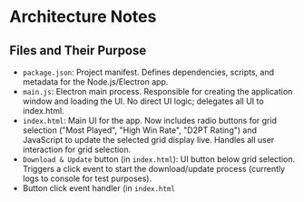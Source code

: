 # Architecture Notes

## Files and Their Purpose

- `package.json`: Project manifest. Defines dependencies, scripts, and metadata for the Node.js/Electron app.
- `main.js`: Electron main process. Responsible for creating the application window and loading the UI. No direct UI logic; delegates all UI to index.html.
- `index.html`: Main UI for the app. Now includes radio buttons for grid selection ("Most Played", "High Win Rate", "D2PT Rating") and JavaScript to update the selected grid display live. Handles all user interaction for grid selection.
- `Download & Update` button (in `index.html`): UI button below grid selection. Triggers a click event to start the download/update process (currently logs to console for test purposes).
- Button click event handler (in `index.html` <script>): Handles the button click and logs a message to the console. Will later be extended to trigger the actual download/update logic.
- `status-area` (in `index.html`): UI area below the Download & Update button. Displays notifications and operation results to the user. Updated via JavaScript using the `showStatus` function.
- `showStatus` function (in `index.html` <script>): Handles displaying messages in the status area, including color and auto-clear logic. Used for user feedback on operations.
- `steamid-config-section` (in `index.html`): UI section below the status area. Displays the user's SteamID and Dota 2 config folder path. Initially uses test values, to be replaced by real detection logic in later steps.
- `steamid-value` and `config-path-value` (in `index.html`): `<span>` elements within the new section that show the SteamID and config path. Their content is set via JavaScript.
- Test value assignment (in `index.html` <script>): JavaScript code that sets the content of the above spans to test values for Step 5. This will later be replaced with actual detection logic.
- `Select Config Folder` button (in `index.html`): UI button below the config path display. Allows the user to manually select the Dota 2 config folder if automatic detection is incorrect or fails.
- Button click event handler (in `index.html` <script>): Uses Electron's `ipcRenderer` to invoke the 'select-config-folder' IPC channel, requesting the main process to open a folder selection dialog. Updates the config path display and shows a status message when a folder is selected.
- `ipcMain.handle('select-config-folder', ...)` (in `main.js`): Handles the IPC request from the renderer. Opens a native folder selection dialog using Electron's `dialog` module and returns the selected folder path to the renderer process.
- `scheduling-section` (in `index.html`): UI section for scheduling weekly updates. Includes a day-of-week dropdown, time picker, "Schedule Weekly Update" button, "Remove/Modify Schedule" button, and a display for the current schedule status. Handles user input for scheduling and removal of weekly update tasks.
- Scheduling logic (in `index.html` <script>): JavaScript code that listens for scheduling/removal actions, updates the UI state, and communicates with the main process via IPC.
- `ipcMain.handle('schedule-weekly-update', ...)` and `ipcMain.handle('remove-weekly-schedule', ...)` (in `main.js`): IPC handlers that receive scheduling/removal requests from the renderer. Currently simulate scheduling/removal and return success. Will be extended in later phases to integrate with Windows Task Scheduler.
- `puppeteer` (Node.js dependency): Used in the main process to launch a headless browser for scraping JavaScript-rendered content from dota2protracker.com/meta-hero-grids. Ensures download links are reliably found even if rendered client-side.
- `download-grid-json` (IPC handler in `main.js`): Handles requests from the renderer to fetch the latest grid JSON for the selected type. Uses Puppeteer to scrape the page, finds the correct download link by matching the mode query parameter, downloads the JSON, and returns it to the renderer.
- Status message logic (in `index.html`): The `showStatus` function now displays persistent success/failure messages in the status area, improving user feedback and testability.

**File Purposes (Phase 8 additions):**
- `main.js`: Contains the Electron main process, IPC handlers, and Puppeteer-based scraping logic for grid downloads.
- `index.html`: Main UI, including grid selection, download button, and persistent status area for user feedback.
- `package.json`: Now includes Puppeteer as a dependency for headless browser automation.

**File Purposes (Phase 9 additions):**
- `user-settings.json`: Stores user preferences, including the selected SteamID, in Electron's user data directory (`AppData/Roaming/d2pt-meta-hero-grid-updater/`).
- `main.js`: Now includes logic to scan for SteamIDs, prompt the user if multiple are found, persist the selection, and allow flushing settings via a command-line argument (`--flush`).
- `index.html`: UI now includes a "Change SteamID" button to let the user re-select their SteamID at any time. The UI updates to reflect the current SteamID and config path.
- **Settings Reset:** Running the app with `--flush` deletes `user-settings.json`, resetting all persisted user settings and requiring the user to select a SteamID again on next launch.

**File Purposes (Phase 10 additions):**
- `user-settings.json`: Now also stores the manually selected config path as `manualConfigPath`. If set, this path is used for all config operations and displayed in the UI with a '(manual)' indicator.
- `main.js`: When the user selects a config folder, the path is persisted in `user-settings.json`. On app launch, if `manualConfigPath` is set, it is returned by the `get-steamid-and-config-path` IPC handler and used in place of the SteamID-based path. An IPC handler to clear the manual path is also present for future UX improvements.
- `index.html`: When the user selects a config folder, the UI updates and the path is persisted. On launch, the UI displays the manual path if set, or the auto-detected path otherwise. The config path display shows '(manual)' if the manual path is active.

**File Purposes (Phase 11 additions):**
- `main.js`: Now includes an IPC handler (`backup-hero-grid`) that checks for an existing hero_grid_config.json in the config folder and renames it to hero_grid_config_backup.json before any update. On first run, it shows a warning dialog (unless in silent mode) and persists a flag in user-settings.json to avoid repeat warnings. This ensures user data safety and clear communication.
- `index.html`: The renderer now calls the backup-hero-grid IPC handler before downloading the new grid. Status messages are shown for backup and download steps, ensuring the user is informed of each operation.
- `user-settings.json`: Now also stores a flag (`backupWarningShown`) to track if the first-run backup warning has been shown, preventing repeated dialogs.

**Phase 11 Flow:**
1. User clicks "Download & Update".
2. Renderer fetches the config path via IPC.
3. Renderer calls `backup-hero-grid` via IPC. If a grid exists, it is backed up and a warning is shown on first run.
4. Only after backup (or if no grid exists), the renderer proceeds to download the new grid.
5. Status messages are shown for each step, improving transparency and UX.

**File Purposes (Phase 12 additions):**
- `main.js`: Now includes an IPC handler (`replace-hero-grid`) that saves the downloaded grid JSON as `hero_grid_config.json` in the config folder. This handler takes the config path and JSON data, writes the file, and returns success or error.
- `index.html`: The renderer now calls `replace-hero-grid` after a successful download, passing the config path and JSON. The UI displays a status message for success or failure of the update step.

**Phase 12 Flow:**
1. After backup and download, the renderer calls `replace-hero-grid` via IPC, passing the config path and downloaded JSON.
2. The main process writes the JSON to `hero_grid_config.json` in the config folder.
3. The renderer displays a success or error message in the status area, informing the user of the result.

**File Purposes (Phase 13 additions):**
- `main.js`: Now includes logic to send Windows notifications using Electron's Notification API for download, backup, and replace steps. A helper (`maybeNotify`) checks if notifications are enabled in user-settings.json and shows them if so. IPC handlers allow the renderer to get/set this setting.
- `index.html`: Adds a checkbox to the UI to enable/disable Windows notifications. The checkbox state is loaded from the main process on startup and persisted via IPC. When enabled, users receive native Windows notifications for relevant events in addition to status area messages.
- `user-settings.json`: Now includes an `enableWindowsNotifications` boolean flag to persist the user's preference for Windows notifications.

**Phase 13 Flow:**
1. User toggles the "Enable Windows notifications" checkbox in the UI.
2. The renderer calls an IPC handler to update the setting in user-settings.json.
3. On download, backup, or replace events, the main process checks the setting and shows a Windows notification if enabled.
4. Status area notifications in the UI are always shown, regardless of the Windows notification setting.

**File Purposes (Phase 14 additions):**
- `main.js`: The `get-steamid-and-config-path` IPC handler now checks if the detected config path (via SteamID or manual override) actually exists. If not, it returns an error and does not return a config path. This ensures the app never operates on a missing or invalid directory.
- `index.html`: The renderer listens for errors from `get-steamid-and-config-path`. If the config path is missing or invalid, the UI automatically opens the folder selection dialog, prompting the user to select a valid config folder. This prevents the user from proceeding without a valid path and streamlines recovery from missing/renamed directories.
- `user-settings.json`: Continues to persist the manual config path if set. If the manual path is missing, the app prompts the user to select a new one at startup.

**Phase 14 Flow:**
1. On startup, the app checks for a valid config path (manual or auto-detected).
2. If the path is missing or invalid, the user is immediately prompted to select a folder.
3. The selected path is persisted and used for all future operations.
4. This ensures robust handling of missing/renamed Steam or config directories and a seamless user experience.

---
